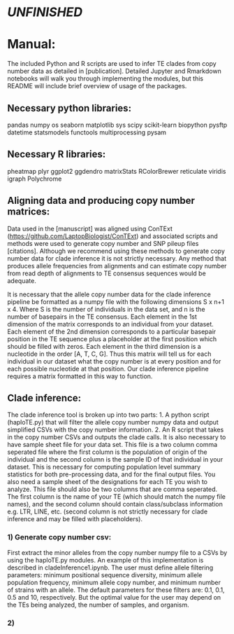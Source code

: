 # ***UNFINISHED***

# Manual:

The included Python and R scripts are used to infer TE clades from copy number data as detailed in [publication]. Detailed Jupyter and Rmarkdown notebooks will walk you through implementing the modules, but this README will include brief overview of usage of the packages. 

## Necessary python libraries:
pandas
numpy
os
seaborn
matplotlib
sys
scipy
scikit-learn
biopython
pysftp
datetime
statsmodels
functools
multiprocessing
pysam

## Necessary R libraries:
pheatmap
plyr
ggplot2
ggdendro
matrixStats
RColorBrewer
reticulate
viridis
igraph
Polychrome


## Aligning data and producing copy number matrices:

Data used in the [manuscript] was aligned using ConTExt (https://github.com/LaptopBiologist/ConTExt) and associated scripts and methods were used to generate copy number and SNP pileup files [citations]. Although we recommend using these methods to generate copy number data for clade inference it is not strictly necessary. Any method that produces allele frequencies from alignments and can estimate copy number from read depth of alignments to TE consensus sequences would be adequate.

It is necessary that the allele copy number data for the clade inference pipeline be formatted as a numpy file with the following dimensions S x n+1 x 4. Where S is the number of individuals in the data set, and n is the number of basepairs in the TE consensus. Each element in the 1st dimension of the matrix corresponds to an individual from your dataset. Each element of the 2nd dimension corresponds to a particular basepair position in the TE sequence plus a placeholder at the first position which should be filled with zeros. Each element in the third dimension is a nucleotide in the order [A, T, C, G]. Thus this matrix will tell us for each individual in our dataset what the copy number is at every position and for each possible nucleotide at that position. Our clade inference pipeline requires a matrix formatted in this way to function.

## Clade inference:

The clade inference tool is broken up into two parts: 1. A python script (haploTE.py) that will filter the allele copy number numpy data and output simplified CSVs with the copy number information. 2. An R script that takes in the copy number CSVs and outputs the clade calls. It is also necessary to have sample sheet file for your data set. This file is a two column comma seperated file where the first column is the population of origin of the individual and the second column is the sample ID of that individual in your dataset. This is necessary for computing population level summary statistics for both pre-processing data, and for the final output files. You also need a sample sheet of the designations for each TE you wish to analyze. This file should also be two columns that are comma seperated. The first column is the name of your TE (which should match the numpy file names), and the second column should contain class/subclass information e.g. LTR, LINE, etc. (second column is not strictly necessary for clade inference and may be filled with placeholders). 

### 1) Generate copy number csv:

First extract the minor alleles from the copy number numpy file to a CSVs by using the haploTE.py modules. An example of this implementation is described in cladeInference1.ipynb. The user must define allele filtering parameters: minimum positional sequence diversity, minimum allele population frequency, minimum allele copy number, and minimum number of strains with an allele. The default parameters for these filters are: 0.1, 0.1, 0.5 and 10, respectively. But the optimal value for the user may depend on the TEs being analyzed, the number of samples, and organism.



### 2) 

